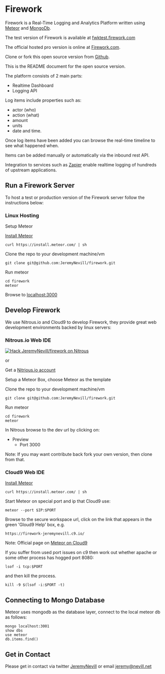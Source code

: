 Firework
========

Firework is a Real-Time Logging and Analytics Platform written using [Meteor](https://www.meteor.com) and [MongoDb](http://www.mongodb.com).

The test version of Firework is available at [fwktest.firework.com](http://fwktest.firework.com)

The official hosted pro version is online at [Firework.com](http://firework.com).

Clone or fork this open source version from [Github](https://github.com/JeremyNevill/firework).  

This is the README document for the open source version.

The platform consists of 2 main parts:

* Realtime Dashboard
* Logging API

Log items include properties such as:

* actor (who)
* action (what)
* amount
* units
* date and time.

Once log items have been added you can browse the real-time timeline to see what happened when.

Items can be added manually or automatically via the inbound rest API.

Integration to services such as [Zapier](https://zapier.com) enable realtime logging of hundreds of upstream applications.


## Run a Firework Server

To host a test or production version of the Firework server follow the instructions below:

### Linux Hosting

Setup Meteor

[Install Meteor](https://www.meteor.com/install)

```
curl https://install.meteor.com/ | sh
```

Clone the repo to your development machine/vm
```
git clone git@github.com:JeremyNevill/firework.git
```

Run meteor
```
cd firework
meteor
```

Browse to [localhost:3000](http://localhost:3000)



## Develop Firework

We use Nitrous.io and Cloud9 to develop Firework, they provide great web development environments backed by linux servers:

### Nitrous.io Web IDE

[![Hack JeremyNevill/firework on Nitrous](https://d3o0mnbgv6k92a.cloudfront.net/assets/hack-l-v1-d464cf470a5da050619f6f247a1017ec.png)](https://www.nitrous.io/hack_button?source=embed&runtime=meteor&repo=JeremyNevill%2Ffirework)

or

Get a [Nitrious.io account](http://nitrous.io)

Setup a Meteor Box, choose Meteor as the template

Clone the repo to your development machine/vm

```
git clone git@github.com:JeremyNevill/firework.git
```
    
Run meteor
```
cd firework
meteor
```

In Nitrous browse to the dev url by clicking on:
* Preview
  * Port 3000

Note: If you may want contribute back fork your own version, then clone from that.


### Cloud9 Web IDE

[Install Meteor](https://www.meteor.com/install)

```
curl https://install.meteor.com/ | sh
```

Start Meteor on special port and ip that Cloud9 use:

```
meteor --port $IP:$PORT
```

Browse to the secure workspace url, click on the link that appears in the green 'Gloud9 Help' box, e.g.
```
https://firework-jeremynevill.c9.io/
```

Note: Official page on [Meteor on Cloud9](https://docs.c9.io/frameworks_meteor.html)

If you suffer from used port issues on c9 then work out whether apache or some other process has hogged port 8080:
```
lsof -i tcp:$PORT

```

and then kill the process.
```
kill -9 $(lsof -i:$PORT -t)
```


## Connecting to Mongo Database

Meteor uses mongodb as the database layer, connect to the local meteor db as follows:

```
mongo localhost:3001
show dbs
use meteor
db.items.find()
```



## Get in Contact

Please get in contact via twitter [JeremyNevill](https://twitter.com/JeremyNevill) or
email [jeremy@nevill.net](mailto:jeremy@nevill.net)

